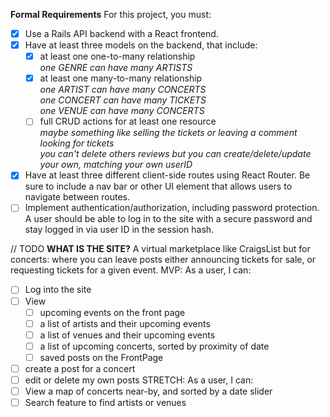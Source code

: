**Formal Requirements**
For this project, you must:

- [x] Use a Rails API backend with a React frontend.
- [x] Have at least three models on the backend, that include:
  - [x] at least one one-to-many relationship </br>
  *one GENRE can have many ARTISTS* </br>
  - [x] at least one many-to-many relationship</br>
  *one ARTIST can have many CONCERTS*</br>
  *one CONCERT can have many TICKETS*</br>
  *one VENUE can have many CONCERTS*</br>
  - [ ] full CRUD actions for at least one resource</br>
  *maybe something like selling the tickets or leaving a comment looking for tickets*</br>
  *you can't delete others reviews but you can create/delete/update your own, matching your own userID*
- [x] Have at least three different client-side routes using React Router. Be sure to include a nav bar or other UI element that allows users to navigate between routes.
- [ ] Implement authentication/authorization, including password protection. A user should be able to log in to the site with a secure password and stay logged in via user ID in the session hash.

// TODO
**WHAT IS THE SITE?**
A virtual marketplace like CraigsList but for concerts: where you can leave posts either announcing tickets for sale, or requesting tickets for a given event. 
MVP: As a user, I can:
  - [ ] Log into the site
  - [ ] View 
    - [ ] upcoming events on the front page
    - [ ] a list of artists and their upcoming events
    - [ ] a list of venues and their upcoming events
    - [ ] a list of upcoming concerts, sorted by proximity of date
    - [ ] saved posts on the FrontPage
  - [ ] create a post for a concert
  - [ ] edit or delete my own posts
STRETCH: As a user, I can:
  - [ ] View a map of concerts near-by, and sorted by a date slider
  - [ ] Search feature to find artists or venues